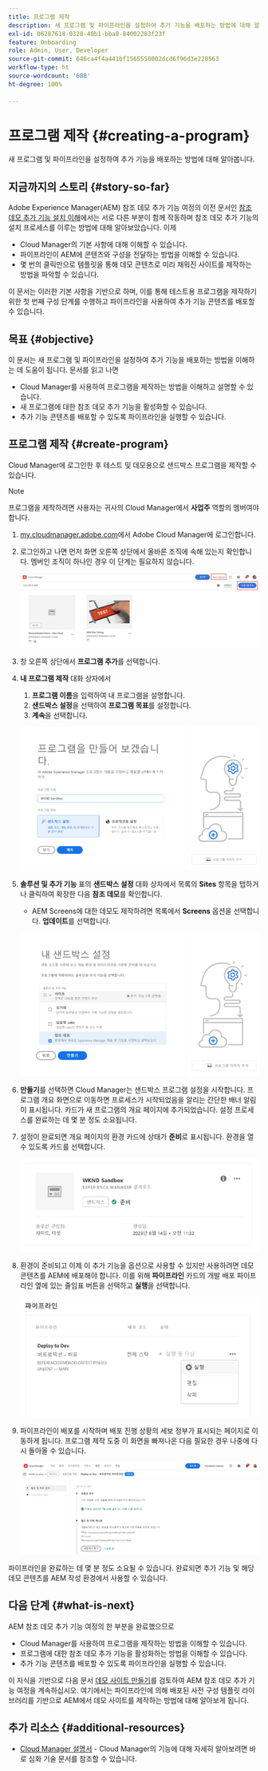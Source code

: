```yaml
---
title: 프로그램 제작
description: 새 프로그램 및 파이프라인을 설정하여 추가 기능을 배포하는 방법에 대해 알아봅니다.
exl-id: 06287618-0328-40b1-bba8-84002283f23f
feature: Onboarding
role: Admin, User, Developer
source-git-commit: 646ca4f4a441bf1565558002dcd6f96d3e228563
workflow-type: ht
source-wordcount: '688'
ht-degree: 100%

---
```



# 프로그램 제작 {#creating-a-program}

새 프로그램 및 파이프라인을 설정하여 추가 기능을 배포하는 방법에 대해 알아봅니다.

## 지금까지의 스토리 {#story-so-far}

Adobe Experience Manager(AEM) 참조 데모 추가 기능 여정의 이전 문서인 [참조 데모 추가 기능 설치 이해](installation.md)에서는 서로 다른 부분이 함께 작동하며 참조 데모 추가 기능의 설치 프로세스를 이루는 방법에 대해 알아보았습니다. 이제

* Cloud Manager의 기본 사항에 대해 이해할 수 있습니다.
* 파이프라인이 AEM에 콘텐츠와 구성을 전달하는 방법을 이해할 수 있습니다.
* 몇 번의 클릭만으로 템플릿을 통해 데모 콘텐츠로 미리 채워진 사이트를 제작하는 방법을 파악할 수 있습니다.

이 문서는 이러한 기본 사항을 기반으로 하며, 이를 통해 테스트용 프로그램을 제작하기 위한 첫 번째 구성 단계를 수행하고 파이프라인을 사용하여 추가 기능 콘텐츠를 배포할 수 있습니다.

## 목표 {#objective}

이 문서는 새 프로그램 및 파이프라인을 설정하여 추가 기능을 배포하는 방법을 이해하는 데 도움이 됩니다. 문서를 읽고 나면

* Cloud Manager를 사용하여 프로그램을 제작하는 방법을 이해하고 설명할 수 있습니다.
* 새 프로그램에 대한 참조 데모 추가 기능을 활성화할 수 있습니다.
* 추가 기능 콘텐츠를 배포할 수 있도록 파이프라인을 실행할 수 있습니다.

## 프로그램 제작 {#create-program}

Cloud Manager에 로그인한 후 테스트 및 데모용으로 샌드박스 프로그램을 제작할 수 있습니다.

>[!NOTE]
>
>프로그램을 제작하려면 사용자는 귀사의 Cloud Manager에서 **사업주** 역할의 멤버여야 합니다.

1. [my.cloudmanager.adobe.com](https://my.cloudmanager.adobe.com/)에서 Adobe Cloud Manager에 로그인합니다.

1. 로그인하고 나면 먼저 화면 오른쪽 상단에서 올바른 조직에 속해 있는지 확인합니다. 멤버인 조직이 하나인 경우 이 단계는 필요하지 않습니다.

   ![Cloud Manager 개요](assets/cloud-manager.png)

1. 창 오른쪽 상단에서 **프로그램 추가**&#x200B;를 선택합니다.

1. **내 프로그램 제작** 대화 상자에서

   1. **프로그램 이름**&#x200B;을 입력하여 내 프로그램을 설명합니다.
   1. **샌드박스 설정**&#x200B;을 선택하여 **프로그램 목표**&#x200B;를 설정합니다.
   1. **계속**&#x200B;을 선택합니다.

   ![프로그램 제작 대화 상자](assets/create-program.png)

1. **솔루션 및 추가 기능** 표의 **샌드박스 설정** 대화 상자에서 목록의 **Sites** 항목을 탭하거나 클릭하여 확장한 다음 **참조 데모**&#x200B;를 확인합니다.

   * AEM Screens에 대한 데모도 제작하려면 목록에서 **Screens** 옵션을 선택합니다. **업데이트**&#x200B;를 선택합니다.

   ![프로그램 설정에서 참조 데모의 추가 기능 선택](assets/select-reference-demo-add-on.png)


1. **만들기**&#x200B;를 선택하면 Cloud Manager는 샌드박스 프로그램 설정을 시작합니다. 프로그램 개요 화면으로 이동하면 프로세스가 시작되었음을 알리는 간단한 배너 알림이 표시됩니다. 카드가 새 프로그램의 개요 페이지에 추가되었습니다. 설정 프로세스를 완료하는 데 몇 분 정도 소요됩니다.

1. 설정이 완료되면 개요 페이지의 환경 카드에 상태가 **준비**&#x200B;로 표시됩니다. 환경을 열 수 있도록 카드를 선택합니다.

   ![프로그램 제작 완료](assets/ready.png)

1. 환경이 준비되고 이제 이 추가 기능을 옵션으로 사용할 수 있지만 사용하려면 데모 콘텐츠를 AEM에 배포해야 합니다. 이를 위해 **파이프라인** 카드의 개발 배포 파이프라인 옆에 있는 줄임표 버튼을 선택하고 **실행**&#x200B;을 선택합니다.

   ![시작](assets/run.png)

1. 파이프라인이 배포를 시작하며 배포 진행 상황의 세보 정부가 표시되는 페이지로 이동하게 됩니다. 프로그램 제작 도중 이 화면을 빠져나온 다음 필요한 경우 나중에 다시 돌아올 수 있습니다.

   ![배포](assets/deployment.png)

파이프라인을 완료하는 데 몇 분 정도 소요될 수 있습니다. 완료되면 추가 기능 및 해당 데모 콘텐츠를 AEM 작성 환경에서 사용할 수 있습니다.

## 다음 단계 {#what-is-next}

AEM 참조 데모 추가 기능 여정의 한 부분을 완료했으므로

* Cloud Manager를 사용하여 프로그램을 제작하는 방법을 이해할 수 있습니다.
* 프로그램에 대한 참조 데모 추가 기능을 활성화하는 방법을 이해할 수 있습니다.
* 추가 기능 콘텐츠를 배포할 수 있도록 파이프라인을 실행할 수 있습니다.

이 지식을 기반으로 다음 문서 [데모 사이트 만들기](create-site.md)를 검토하여 AEM 참조 데모 추가 기능 여정을 계속하십시오. 여기에서는 파이프라인에 의해 배포된 사전 구성 템플릿 라이브러리를 기반으로 AEM에서 데모 사이트를 제작하는 방법에 대해 알아보게 됩니다.

## 추가 리소스 {#additional-resources}

* [Cloud Manager 설명서](https://experienceleague.adobe.com/docs/experience-manager-cloud-service/content/onboarding/onboarding-concepts/cloud-manager-introduction.html) - Cloud Manager의 기능에 대해 자세히 알아보려면 바로 심화 기술 문서를 참조할 수 있습니다.
